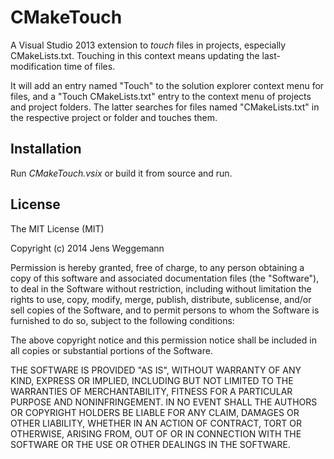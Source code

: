 CMakeTouch
==========

A Visual Studio 2013 extension to *touch* files in projects, especially CMakeLists.txt.
Touching in this context means updating the last-modification time of files.

It will add an entry named "Touch" to the solution explorer context menu for files, and a "Touch CMakeLists.txt" entry
to the context menu of projects and project folders. The latter searches for files named "CMakeLists.txt" in the respective
project or folder and touches them.

Installation
------------

Run *CMakeTouch.vsix* or build it from source and run.

License
-------

The MIT License (MIT)

Copyright (c) 2014 Jens Weggemann

Permission is hereby granted, free of charge, to any person obtaining a copy
of this software and associated documentation files (the "Software"), to deal
in the Software without restriction, including without limitation the rights
to use, copy, modify, merge, publish, distribute, sublicense, and/or sell
copies of the Software, and to permit persons to whom the Software is
furnished to do so, subject to the following conditions:

The above copyright notice and this permission notice shall be included in
all copies or substantial portions of the Software.

THE SOFTWARE IS PROVIDED "AS IS", WITHOUT WARRANTY OF ANY KIND, EXPRESS OR
IMPLIED, INCLUDING BUT NOT LIMITED TO THE WARRANTIES OF MERCHANTABILITY,
FITNESS FOR A PARTICULAR PURPOSE AND NONINFRINGEMENT. IN NO EVENT SHALL THE
AUTHORS OR COPYRIGHT HOLDERS BE LIABLE FOR ANY CLAIM, DAMAGES OR OTHER
LIABILITY, WHETHER IN AN ACTION OF CONTRACT, TORT OR OTHERWISE, ARISING FROM,
OUT OF OR IN CONNECTION WITH THE SOFTWARE OR THE USE OR OTHER DEALINGS IN
THE SOFTWARE.